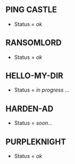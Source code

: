 ## PING CASTLE
- Status = *ok*
## RANSOMLORD
- Status = *ok*
## HELLO-MY-DIR
- Status = *in progress ...*
## HARDEN-AD
- Status = *soon...*
## PURPLEKNIGHT
- Status = *ok*
